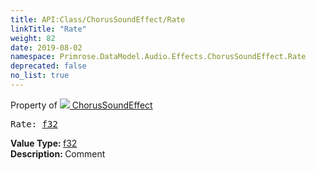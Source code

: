```yaml
---
title: API:Class/ChorusSoundEffect/Rate
linkTitle: "Rate"
weight: 82
date: 2019-08-02
namespace: Primrose.DataModel.Audio.Effects.ChorusSoundEffect.Rate
deprecated: false
no_list: true
---
```

Property of <a href="/docs/api-reference/Class/ChorusSoundEffect"><img src="/icons/silk/soundwave.png"/>&nbsp;ChorusSoundEffect</a>
<pre class="method-declaration">
Rate: <a class="type" href="/docs/api-reference/System/Primitives#single">f32</a></pre>
<b>Value Type: </b>
<a class="type" href="/docs/api-reference/System/Primitives#single">f32</a>
<br/>
<b>Description: </b>
Comment

